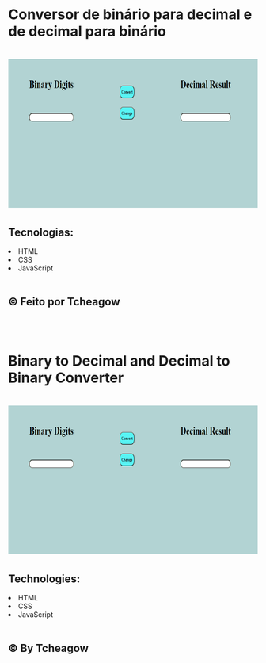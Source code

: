 # Conversor de binário para decimal e de decimal para binário
<h1 align="center">
    <img height="300px" alt="Gif do funcionamento" title="Gif readme" src="./gif/funcionamento.gif">
</h1>
<h2>Tecnologias:</h2>
<li> HTML</li>
<li> CSS</li>
<li> JavaScript</li>
<br>
<h2> © Feito por Tcheagow </h2>
<br>
<br>


# Binary to Decimal and Decimal to Binary Converter
<h1 align="center">
    <img height="300px" alt="Working gif" title="Readme Gif" src="./gif/funcionamento.gif">
</h1>
<h2> Technologies:</h2>
<li> HTML</li>
<li> CSS</li>
<li> JavaScript</li>
<br>
<h2> © By Tcheagow </h2>